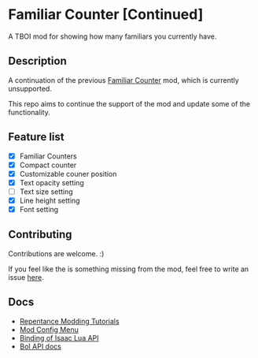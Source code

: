 # Familiar Counter [Continued]

A TBOI mod for showing how many familiars you currently have.

## Description

A continuation of the previous [Familiar Counter](https://steamcommunity.com/sharedfiles/filedetails/?id=2496751594) mod, which is currently unsupported.

This repo aims to continue the support of the mod and update some of the functionality.

## Feature list

- [x] Familiar Counters
- [x] Compact counter
- [x] Customizable couner position
- [x] Text opacity setting
- [ ] Text size setting
- [x] Line height setting
- [x] Font setting

## Contributing

Contributions are welcome. :)

If you feel like the is something missing from the mod, feel free to write an issue [here](https://github.com/aon4o/FamiliarCounter/issues).

## Docs

- [Repentance Modding Tutorials](https://www.youtube.com/playlist?list=PLkIbky8_pFUpqAF9l7dh_YsEV-zpJ4q50)
- [Mod Config Menu](https://steamcommunity.com/sharedfiles/filedetails/?id=2681875787)
- [Binding of Isaac Lua API](https://github.com/filloax/isaac-lua-api-vscode)
- [BoI API docs](https://wofsauge.github.io/IsaacDocs/rep/)
